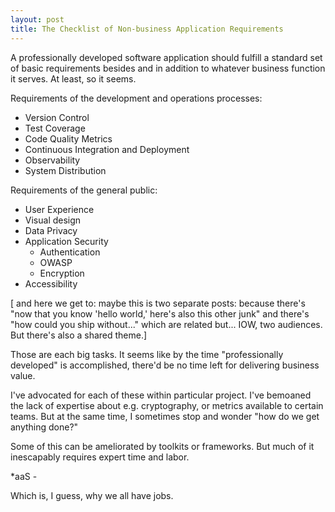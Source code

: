 ```yaml
---
layout: post
title: The Checklist of Non-business Application Requirements
---
```


A professionally developed software application
should fulfill a standard set of
basic requirements
besides and in addition to
whatever business function it serves.
At least, so it seems.

Requirements of the development
and operations processes:
* Version Control
* Test Coverage
* Code Quality Metrics
* Continuous Integration and Deployment
* Observability
* System Distribution

Requirements of the general public:
* User Experience
* Visual design
* Data Privacy
* Application Security
    * Authentication
    * OWASP
    * Encryption
* Accessibility

[ and here we get to:
maybe this is two separate posts:
because there's
"now that you know 'hello world,'
here's also this other junk"
and there's
"how could you ship without..."
which are related but...
IOW, two audiences.
But there's also a shared theme.]

Those are each big tasks.
It seems like by the time
"professionally developed"
is accomplished, there'd be no time left for
delivering business value.

I've advocated for each of these
within particular project.
I've bemoaned the lack of expertise about
e.g. cryptography, or metrics
available to certain teams.
But at the same time,
I sometimes stop and wonder
"how do we get anything done?"

Some of this can be ameliorated
by toolkits or frameworks.
But much of it inescapably requires
expert time and labor.

*aaS -

Which is,
I guess,
why we all have jobs.
